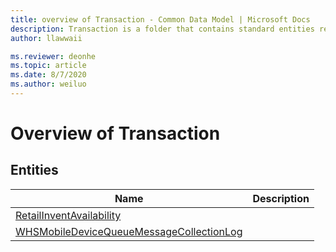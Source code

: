```yaml
---
title: overview of Transaction - Common Data Model | Microsoft Docs
description: Transaction is a folder that contains standard entities related to the Common Data Model.
author: llawwaii

ms.reviewer: deonhe
ms.topic: article
ms.date: 8/7/2020
ms.author: weiluo
---
```


# Overview of Transaction


## Entities

|Name|Description|
|---|---|
|[RetailInventAvailability](RetailInventAvailability.md)||
|[WHSMobileDeviceQueueMessageCollectionLog](WHSMobileDeviceQueueMessageCollectionLog.md)||
